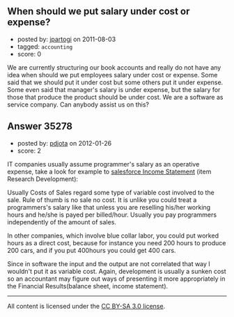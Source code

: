 ## When should we put salary under cost or expense?

- posted by: [jpartogi](https://stackexchange.com/users/-1/911-jpartogi) on 2011-08-03
- tagged: `accounting`
- score: 0

We are currently structuring our book accounts and really do not have any idea when should we put employees salary under cost or expense. Some said that we should put it under cost but some others put it under expense. Some even said that manager's salary is under expense, but the salary for those that produce the product should be under cost. We are a software as service company. Can anybody assist us on this?


## Answer 35278

- posted by: [pdjota](https://stackexchange.com/users/-1/1355-pdjota) on 2012-01-26
- score: 2

<p>IT companies usually assume programmer's salary as an operative expense, take a look for example to <a href="http://finance.yahoo.com/q/is?s=CRM%20Income%20Statement&amp;annual" rel="nofollow">salesforce Income Statement</a> (item Research Development):</p>

<p>Usually Costs of Sales regard some type of variable cost involved to the sale. Rule of thumb is no sale no cost. It is unlike you could treat a programmers's salary like that unless you are reselling his/her working hours and he/she is payed per billed/hour. Usually you pay programmers  independently of the amount of sales.</p>

<p>In other companies, which involve blue collar labor, you could put worked hours as a direct cost, because for instance you need 200 hours to produce 200 cars, and if you put 400hours you could get 400 cars.</p>

<p>Since in software the input and the output are not correlated that way I wouldn't put it as variable cost. Again, development is usually a sunken cost so an accountant may figure out ways of presenting it more appropriately in the Financial Results(balance sheet, income statement).</p>




---

All content is licensed under the [CC BY-SA 3.0 license](https://creativecommons.org/licenses/by-sa/3.0/).
